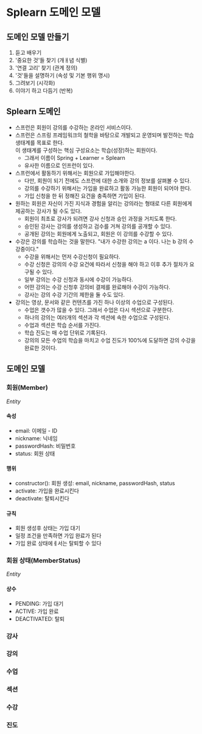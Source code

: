 # Splearn 도메인 모델

## 도메인 모델 만들기
1. 듣고 배우기
2. '중요한 것'들 찾기 (개ㅐ념 식별)
3. '연결 고리' 찾기 (관계 정의)
4. '것'들을 설명하기 (속성 및 기본 행위 명시)
5. 그려보기 (시각화)
6. 이야기 하고 다듬기 (반복)

## Splearn 도메인
- 스프런은 회원이 강의를 수강하는 온라인 서비스이다.
- 스프런은 스프링 프레임워크의 철학을 바탕으로 개발되고 운영되며 발전하는 학습 생태계를 목표로 한다.  
  이 생태계를 구성하는 핵심 구성요소는 학습(성장)하는 회원이다.  
  - 그래서 이름이  Spring + Learner = Splearn
  - 유사한 이름으로 인프런이 있다.
- 스프런에서 활동하기 위해서는 회원으로 가입해야한다.
  - 다만, 회원이 되기 전에도 스프런에 대한 소개와 강의 정보를 살펴볼 수 있다.
  - 강의를 수강하기 위해서는 가입을 완료하고 활동 가능한 회원이 되어야 한다.
  - 가입 신청을 한 뒤 정해진 요건을 충족하면 가입이 된다.
- 원하는 회원은 자신이 가진 지식과 경험을 알리는 강의라는 형태로 다른 회원에게 제공하는 강사가 될 수도 있다.
  - 회원이 최초로 강사가 되려면 강사 신청과 승인 과정을 거치도록 한다.
  - 승인된 강사는 강의를 생성하고 검수를 거쳐 강의를 공개할 수 있다.
  - 공개된 강의는 회원에게 노출되고, 회원은 이 강의를 수강할 수 있다.
- 수강은 강의를 학습하는 것을 말한다. "내가 수강한 강의는 a 이다. 나는 b 강의 수강중이다."
  - 수강을 위해서는 먼저 수강신청이 필요하다.
  - 수강 신청은 강의의 수강 요건에 따라서 신청을 해야 하고 이후 추가 절차가 요구될 수 있다.
  - 일부 강의는 수강 신청과 동시에 수강이 가능하다.
  - 어떤 강의는 수강 신청후 강의비 결제를 완료해야 수강이 가능하다.
  - 강사는 강의 수강 기간의 제한을 둘 수도 있다.
- 강의는 영상, 문서와 같은 컨텐츠를 가진 하나 이상의 수업으로 구성된다.
  - 수업은 갯수가 많을 수 있다. 그래서 수업은 다시 섹션으로 구분한다.
  - 하나의 강의는 여러개의 섹션과 각 섹션에 속한 수업으로 구성된다.
  - 수업과 섹션은 학습 순서를 가진다.
  - 학습 진도는 매 수업 단위로 기록된다.
  - 강의의 모든 수업의 학습을 마치고 수업 진도가 100%에 도달하면 강의 수강을 완료한 것이다.

## 도메인 모델

### 회원(Member)
_Entity_
#### 속성
- email: 이메일 - ID
- nickname: 닉네임
- passwordHash: 비밀번호
- status: 회원 상태
#### 행위
- constructor(): 회원 생성: email, nickname, passwordHash, status
- activate: 가입을 완료시킨다
- deactivate: 탈퇴시킨다
#### 규칙
- 회원 생성후 상태는 가입 대기
- 일정 조건을 만족하면 가입 완료가 된다
- 가입 완료 상태에ㅔ서는 탈퇴할 수 있다

### 회원 상태(MemberStatus)
_Entity_
#### 상수
- PENDING: 가입 대기
- ACTIVE: 가입 완료
- DEACTIVATED: 탈퇴

### 강사

### 강의

### 수업

### 섹션

### 수강 

### 진도
